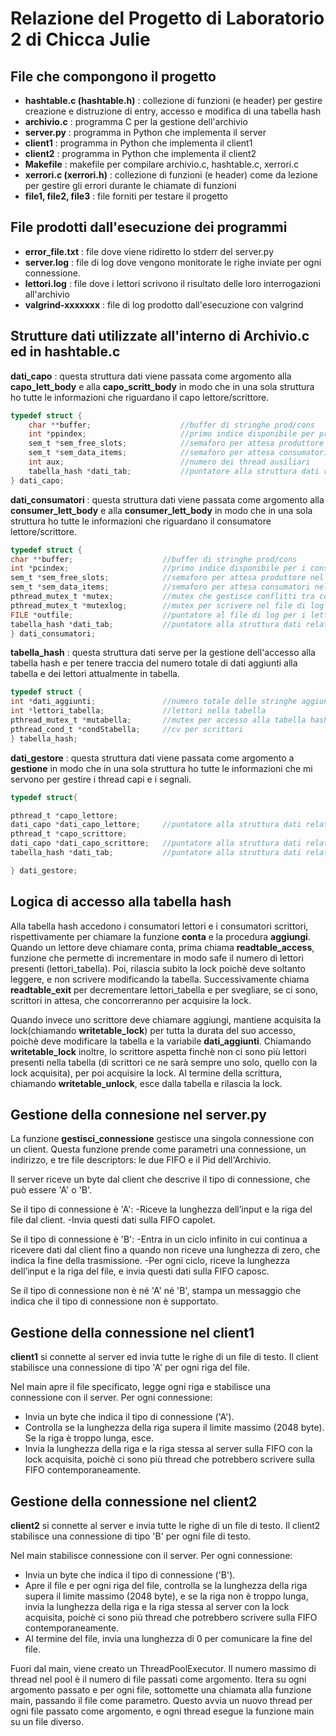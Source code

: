 # Relazione del Progetto di Laboratorio 2 di Chicca Julie

## File che compongono il progetto

- **hashtable.c (hashtable.h)** : collezione di funzioni (e header) per gestire creazione e distruzione di entry, accesso e modifica di una tabella hash
- **archivio.c** : programma C per la gestione dell'archivio
- **server.py** : programma in Python che implementa il server
- **client1** : programma in Python che implementa il client1
- **client2** : programma in Python che implementa il client2
- **Makefile** : makefile per compilare archivio.c, hashtable.c, xerrori.c
- **xerrori.c (xerrori.h)** : collezione di funzioni (e header) come da lezione per gestire gli errori durante le chiamate di funzioni
- **file1, file2, file3** : file forniti per testare il progetto

## File prodotti dall'esecuzione dei programmi

- **error_file.txt** : file dove viene ridiretto lo stderr del server.py 
- **server.log** : file di log dove vengono monitorate le righe inviate per ogni connessione.
- **lettori.log** : file dove i lettori scrivono il risultato delle loro interrogazioni all'archivio
- **valgrind-xxxxxxx** : file di log prodotto dall'esecuzione con valgrind 

## Strutture dati utilizzate all'interno di Archivio.c ed in hashtable.c

**dati_capo**  : questa struttura dati viene passata come argomento alla **capo_lett_body** e alla
**capo_scritt_body** in modo che in una sola struttura ho tutte le informazioni che riguardano il 
capo lettore/scrittore.

```c
typedef struct {
    char **buffer;                    //buffer di stringhe prod/cons
    int *ppindex;                     //primo indice disponibile per produttore
    sem_t *sem_free_slots;            //semaforo per attesa produttore
    sem_t *sem_data_items;            //semaforo per attesa consumatori
    int aux;                          //numero dei thread ausiliari
    tabella_hash *dati_tab;           //puntatore alla struttura dati relativa alla tabella hash 
} dati_capo;  
```       

**dati_consumatori** : questa struttura dati viene passata come argomento alla **consumer_lett_body** e 
alla **consumer_lett_body** in modo che in una sola struttura ho tutte le informazioni che riguardano il 
consumatore lettore/scrittore.

```c
typedef struct {
char **buffer;                    //buffer di stringhe prod/cons
int *pcindex;                     //primo indice disponibile per i consumatori
sem_t *sem_free_slots;            //semaforo per attesa produttore nel buffer
sem_t *sem_data_items;            //semaforo per attesa consumatori nel buffer
pthread_mutex_t *mutex;           //mutex che gestisce conflitti tra consumatori nel buffer
pthread_mutex_t *mutexlog;        //mutex per scrivere nel file di log
FILE *outfile;                    //puntatore al file di log per i lettori
tabella_hash *dati_tab;           //puntatore alla struttura dati relativa alla tabella hash 
} dati_consumatori;   
```

**tabella_hash** : questa struttura dati serve per la gestione dell'accesso alla tabella hash e per tenere traccia
del numero totale di dati aggiunti alla tabella e dei lettori attualmente in tabella.

```c
typedef struct {
int *dati_aggiunti;               //numero totale delle stringhe aggiunte alla tabella
int *lettori_tabella;             //lettori nella tabella 
pthread_mutex_t *mutabella;       //mutex per accesso alla tabella hash e ai dati (sopra)
pthread_cond_t *condStabella;     //cv per scrittori
} tabella_hash;
```
**dati_gestore** : questa struttura dati viene passata come argomento a **gestione** in modo che in una sola struttura ho tutte le informazioni che mi servono per gestire i thread capi e i segnali.

```c
typedef struct{

pthread_t *capo_lettore;       
dati_capo *dati_capo_lettore;     //puntatore alla struttura dati relativa al capo lettore
pthread_t *capo_scrittore;
dati_capo *dati_capo_scrittore;   //puntatore alla struttura dati relativa al capo scrittore
tabella_hash *dati_tab;           //puntatore alla struttura dati relativa alla tabella hash

} dati_gestore;
```

## Logica di accesso alla tabella hash

Alla tabella hash accedono i consumatori lettori e i consumatori scrittori, rispettivamente per chiamare la funzione **conta** e la procedura **aggiungi**.
Quando un lettore deve chiamare conta, prima chiama **readtable_access**, funzione che permette di incrementare in modo safe il numero di lettori presenti (lettori_tabella). Poi, rilascia subito la lock poichè deve soltanto leggere, e non scrivere modificando la tabella. 
Successivamente chiama **readtable_exit** per decrementare lettori_tabella e per svegliare, se ci sono, scrittori in attesa, che concorreranno per acquisire la lock.

Quando invece uno scrittore deve chiamare aggiungi, mantiene acquisita la lock(chiamando **writetable_lock**) per tutta la durata del suo accesso, poichè deve modificare la tabella e la variabile **dati_aggiunti**. Chiamando **writetable_lock** inoltre, lo scrittore aspetta finchè non ci sono più lettori presenti nella tabella (di scrittori ce ne sarà sempre uno solo, quello con la lock acquisita), per poi acquisire la lock. Al termine della scrittura, chiamando **writetable_unlock**, esce dalla tabella e rilascia la lock.

## Gestione della connesione nel server.py

La funzione **gestisci_connessione** gestisce una singola connessione con un client. Questa funzione prende come parametri una connessione, un indirizzo, e tre file descriptors: le due FIFO e il Pid dell'Archivio.

Il server riceve un byte dal client che descrive il tipo di connessione, che può essere 'A' o 'B'.

Se il tipo di connessione è 'A':
-Riceve la lunghezza dell’input e la riga del file dal client.
-Invia questi dati sulla FIFO capolet.

Se il tipo di connessione è 'B':
-Entra in un ciclo infinito in cui continua a ricevere dati dal client fino a quando non riceve una lunghezza di zero, che indica la fine della trasmissione.
-Per ogni ciclo, riceve la lunghezza dell’input e la riga del file, e invia questi dati sulla FIFO caposc.

Se il tipo di connessione non è né 'A' né 'B', stampa un messaggio che indica che il tipo di connessione non è supportato.

## Gestione della connessione nel client1

**client1** si connette al server ed invia tutte le righe di un file di testo. Il client stabilisce una connessione di tipo 'A' per ogni riga del file.

Nel main apre il file specificato, legge ogni riga e stabilisce una connessione con il server.
Per ogni connessione:
- Invia un byte che indica il tipo di connessione ('A').
- Controlla se la lunghezza della riga supera il limite massimo (2048 byte). Se la riga è troppo lunga, esce.
- Invia la lunghezza della riga e la riga stessa al server sulla FIFO con la lock acquisita, poichè ci sono più thread che potrebbero scrivere sulla FIFO contemporaneamente.

## Gestione della connessione nel client2

**client2** si connette al server e invia tutte le righe di un file di testo. Il client2 stabilisce una connessione di tipo 'B' per ogni file di testo.

Nel main stabilisce connessione con il server.
Per ogni connessione:
- Invia un byte che indica il tipo di connessione ('B').
- Apre il file e per ogni riga del file, controlla se la lunghezza della riga supera il limite massimo (2048 byte), e se la riga non è troppo lunga, invia la lunghezza della riga e la riga stessa al server con la lock acquisita, poichè ci sono più thread che potrebbero scrivere sulla FIFO contemporaneamente.
- Al termine del file, invia una lunghezza di 0 per comunicare la fine del file.

Fuori dal main, viene creato un ThreadPoolExecutor. Il numero massimo di thread nel pool è il numero di file passati come argomento. Itera su ogni argomento passato e per ogni file, sottomette una chiamata alla funzione main, passando il file come parametro. Questo avvia un nuovo thread per ogni file passato come argomento, e ogni thread esegue la funzione main su un file diverso.






